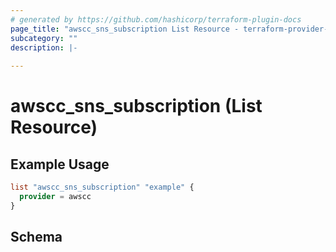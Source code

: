 ```yaml
---
# generated by https://github.com/hashicorp/terraform-plugin-docs
page_title: "awscc_sns_subscription List Resource - terraform-provider-awscc"
subcategory: ""
description: |-
  
---
```


# awscc_sns_subscription (List Resource)



## Example Usage

```terraform
list "awscc_sns_subscription" "example" {
  provider = awscc
}
```

<!-- schema generated by tfplugindocs -->
## Schema

